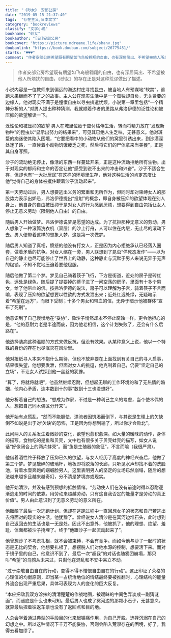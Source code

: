 ```yaml
---
title: "《砂女》 安部公房"
date: "2019-05-15 21:37:40"
tags:  "存在主义,日本文学"
categrory: "bookreviews"
classify: "文学小说"
bookname: "砂女"
bookauthor: "[日]安部公房"
bookcover: "https://picture.mdreame.life/shanv.jpg"
doubanlink: "https://book.douban.com/subject/26775451/"
starts: "♥️♥️♥️"
comment: "作者安部公房希望既有期望如飞鸟般翱翔的自由，也有深居简出、不希望被他人所烦扰的自由，《砂女》的存在正是对这种荒谬做出了描述。。"
---
```


> 作者安部公房希望既有期望如飞鸟般翱翔的自由，也有深居简出、不希望被他人所烦扰的自由，《砂女》的存在正是对这种荒谬做出了描述。

<!-- end -->


小说内容是一位教师来到偏远的海边村庄寻找昆虫，被当地人有预谋地“软禁”，逃跑未果继而不了了之的故事。主人公在现实生活中是一个孤独却自负，无关紧要的边缘人，他对现实不满于是憧憬自由以寻虫排遣忧烦。小说第一章里包括“一个精神分析的人”对男人提出种种猜测，我就顺着作者的思路从弗洛伊德的泛性论和被压抑的欲望解读一下。

泛性论和被压抑的欲望
男人在城里位疲于应付枯倦生活，转而将精力放在“发现新物种”的昆虫以“显示出努力的结果来”，可见其已绝人生乏味，无甚意义。他对斑蝥的痴迷使其陷入困境，“它要把看中的小动物从他们的窝里引诱出来，到沙漠深处迷了路，一直候着小动物饥饿疲乏之死，然后将它们的尸体拿来当美餐”，正是其自身写照。

沙子的流动绝无停止，像活的东西一样蔓延开来，正是这种流动拒绝所有生物。出于对现实的郁闷和生命的否定让他“感受到说不出来的冲击和兴奋”。沙子不适合生存，但却也有“一大批居民”在这样的环境里生存，他对这种生活的肯定态度让他“觉得自己的身体被攫住跟着沙子流动起来”。

第一天劳动过后，男人想要逃出义务的繁重和无所作为，但同时却对束缚女人的那股势力表示出妒忌，弗洛伊德提出“投射”的概念，即自身被压抑的欲望体现在别人身上，他自身的自由被压抑于是对女人的行为感到厌烦，想要得到自由包括让女人停止无意义劳动（限制他人自由）的自由。

随后男人开始做梦。弗洛伊德说梦是愿望的达成。为了抗拒那种无意义的劳动，男人想象了一种滚筒洗衣机（双层）的沙上行舟，人可以住在内层，无止尽的滚动下去。男人便带着这样的想象入梦，这是第一次做梦。

随后男人知道了真相，愤怒的他没有打女人，正是因为内心拒绝承认已经落入圈套，做着矛盾的抗争。对女人缩在一旁，男人联想到了昆虫“佯死态发作”——以为自己的静止也尽可能停止了世界上的动静，这种静止与沉默于男人来说无异于无声的枷锁，不知不觉地压迫着要他屈服。

随后他做了第二个梦。梦见自己骑着筷子飞行，下方是街道，近处的房子是砖红色，远处是绿色，随后提了提要掉的裤子进了一间空荡的房子，里面有十多个男女，给了他带血的信。按弗洛伊德的说法，房子可以理解为子宫，骑着筷子不言而喻，表现了压抑的欲望想要以性欲的方式发泄出来；近处红远处绿，无疑暗示着“希望在远方”，而眼下受制；十多个男女和带血的信，无异于暗示他被群体“宣布了死刑”。

他意识到了自己慢慢地在“妥协”，像沙子悄然却永不停止腐蚀一样。更令他担心的是，“他的忍耐力老是半途而废，因为他老相信，这个计划失败了，还会有什么后路在”。

他选择装病这种温顺的方式来做反抗，但没有效果。从某种意义上说，他以一个特殊的身份的存在也尽泯灭在风沙里。

他对报纸寻人本来不抱什么期待，但也不放弃要在上面找到有关自己的寻人启事，结果很失望，他想要发泄，但面对女人的挑逗，他克制着自己，仍要“坚定自己的立场”，不让女人试探到他一丝丝的犹豫。

“算了，将就将就吧”，他虽然继续忍耐，但想起无聊的工作环境的和了无热情的婚姻，他内心矛盾，连本数到十的事“数到十三也没想好”。

他分析着自己的想法。“想成为作家，不过是一种利己主义的考虑，当个使木偶的人，想把自己同木偶区分开来”。

他开始有点慌乱，“然而不能胆怯，漂流者因饥渴而倒下，与其说是生理上的欠缺倒不如说是出于对‘欠缺’的恐怖，正是因为你想到输了，所以你才会败北”。

此间两人的关系发生着微妙的变化，欲望也愈积愈深。如大量的暧昧的动作，身体的描写。食物吃的是鱼和贝壳，文中也有很多关于贝壳蚌壳的描写，如女人说话“好像闭合上的两片蚌壳”。而“鱼是生殖器的象征”，不言而喻（我很严肃）。

他借着酒性终于释放了压抑已久的欲望，与女人经历了高度的神经兴奋后，他做了第三个梦。梦见敲碎的玻璃杯，地板即将脱落的长廊，只听见水声却找不着的洗脸池，背着水壶奔跑的蝈蝈脸男人，这里表明男人的坚定的立场已然崩塌，随后的想法越来越多且越来越奇幻，分不清是梦境亦或现实。

他开始清沙，并没有感到预想的抵触情绪。“劳动使人们在没有前途时得以忍耐逐渐逃走的时间的依靠。用劳动来超越劳动，只有这自我否定的能量才是劳动的真正价值”。男人由此意识到了无意义劳动的意义所在。

他酝酿了最后一次逃跑计划，但却在逃跑过程中一直回想女子的状态和自己若逃出去将面对的现实的生活，他犹豫了。曾经说女人清沙是在冥河边堆石头，此时想到自己返回去的生活也是一无是处。因此不出意外，他被抓了，他的理想、绝望、羞耻、体面都被沙子掩埋了。终于“他跟沙子一起流动起来了”。

他曾想沙子不考虑扎根，就不会被束缚，不会有竞争。而如今他与沙子一起时的状态是无比的契合，他想要扎根了，想摆脱人们对他水源的控制，想要活下来。而对于镜子里的自己，他意识不到了，最后一次“超我”的对话也随雾团崩塌，那只叫“希望”的乌鸦从未来过，只剩他在混乱和不安中呆立不动。

“过于崇敬自由自在的行动，变得不得不憎恨自由自在的行动”。这正印证了荣格的心理值的均衡原则，即当某一占统治地位的情结最终要被推翻时，心理结构的能量外流会出现严重后果，具体可表现为人的变化的巨大反复。

“本应把敌我双方涂抹的清清楚楚的作战地图，被暧昧的中间色弄淡成一副猜谜画”，而谜底是什么也未可知。最后男人也成了冥河边的那颗小石子，无甚意义，就算最后捏着往返车票也没有了返回点和目的地。

人总会学着通过典型的手段目的化来起镇痛作用，为自己开脱，选择沉溺在自己的幻想之中。所以这种情况下千万不能妥协，否则会陷入荒谬存在的困境，好了，我得去看加缪了。